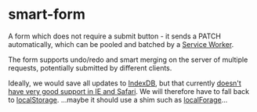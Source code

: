 # smart-form

A form which does not require a submit button - it sends a PATCH automatically, 
which can be pooled and batched by a [Service Worker](http://www.html5rocks.com/en/tutorials/service-worker/introduction/).

The form supports undo/redo and smart merging on the server of multiple requests, potentially submitted by different clients.


Ideally, we would save all updates to [IndexDB](https://developer.mozilla.org/en-US/docs/Web/API/IndexedDB_API), 
but that currently [doesn't have very good support in IE and Safari](http://caniuse.com/#search=indexdb).
We will therefore have to fall back to [localStorage](https://developer.mozilla.org/en-US/docs/Web/API/Window/localStorage).
...maybe it should use a shim such as [localForage](https://github.com/mozilla/localForage)...